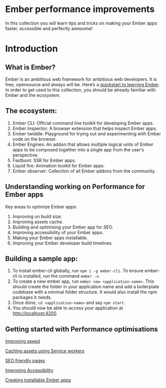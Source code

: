 # Ember performance improvements

In this collection you will learn tips and tricks on making your Ember apps faster, accessible and perfectly awesome!

# Introduction

## What is Ember?

Ember is an ambitious web framework for ambitious web developers. It is free, opensource and always will be. Here’s a [quickstart to learning Ember](https://emberjs.com/learn). In order to get used to this collection, you should be already familiar with Ember and the ecosystem.

## The ecosystem:

1. Ember CLI: Official command line toolkit for developing Ember apps.
2. Ember Inspector: A browser extension that helps inspect Ember apps.
3. Ember twiddle: Playground for trying out and experimenting with Ember code on the browser.
4. Ember Engines: An addon that allows multiple logical units of Ember apps to be composed together into a single app from the user’s perspective.
5. Fastboot: SSR for Ember apps.
6. Liquid fire: Animation toolkit for Ember apps.
7. Ember observer: Collection of all Ember addons from the community.

## Understanding working on Performance for Ember apps

Key areas to optimize Ember apps:

1. Improving on build size.
2. Improving assets cache.
3. Building and optimising your Ember app for SEO.
4. Improving accessibility of your Ember apps.
5. Making your Ember apps installable.
6. Improving your Ember developer build timelines.

## Building a sample app:

1. To install ember-cli globally, run `npm i -g ember-cli`. To ensure ember-cli is installed, run the command `ember -v`.
2. To create a new ember app, run `ember new <application-name>`. This should create the folder in your application name and add a boilerplate codebase with a minimal folder structure. It would also install the npm packages it needs.
3. Once done, `cd <application-name>` and say `npm start`.
4. You should now be able to access your application at [http://localhost:4200](http://localhost:4200/).

## Getting started with Performance optimisations

[Improving speed](Ember%20performance%20improvements/Speed.md)

[Caching assets using Service workers](Ember%20performance%20improvements/Caching%20assets%20using%20Service%20workers.md)

[SEO friendly pages](Ember%20performance%20improvements/SEO%20friendly%20pages.md)

[Improving Accessibility](Ember%20performance%20improvements/Improving%20Accessibility.md)

[Creating installable Ember apps](Ember%20performance%20improvements/Creating%20installable%20Ember%20apps.md)
